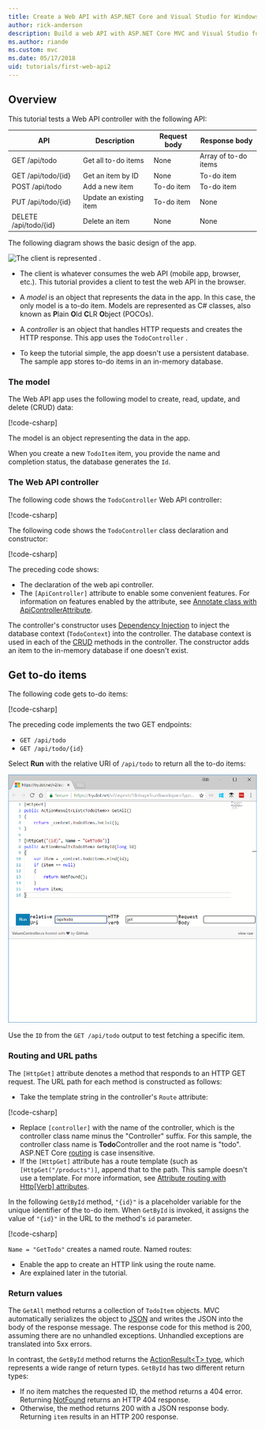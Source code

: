 ```yaml
---
title: Create a Web API with ASP.NET Core and Visual Studio for Windows
author: rick-anderson
description: Build a web API with ASP.NET Core MVC and Visual Studio for Windows
ms.author: riande
ms.custom: mvc
ms.date: 05/17/2018
uid: tutorials/first-web-api2
---
```


<!--
WHen Azure table storage is used, generate a new GUID for the PK. This tutorial previously used ConcurrentDictionary<Guid.NewGuid().ToString();, TodoItem>(); 

I switched to EF in-memory so I could get int's as PK. It's much easier to enter 1 than a GUID when reading/updating/deleting an item.  For Try .NET, they'll have to copy/paste the GUID PK.
-->

## Overview

This tutorial tests a Web API controller with the following API:

|API | Description | Request body | Response body |
|--- | ---- | ---- | ---- |
|GET /api/todo | Get all to-do items | None | Array of to-do items|
|GET /api/todo/{id} | Get an item by ID | None | To-do item|
|POST /api/todo | Add a new item | To-do item | To-do item |
|PUT /api/todo/{id} | Update an existing item &nbsp; | To-do item | None |
|DELETE /api/todo/{id} &nbsp; &nbsp; | Delete an item &nbsp; &nbsp; | None | None|

The following diagram shows the basic design of the app.

![The client is represented .](first-web-api/_static/architecture.png)

* The client is whatever consumes the web API (mobile app, browser, etc.). This tutorial provides a client to test the web API in the browser.

* A *model* is an object that represents the data in the app. In this case, the only model is a to-do item. Models are represented as C# classes, also known as **P**lain **O**ld **C**LR **O**bject (POCOs).

* A *controller* is an object that handles HTTP requests and creates the HTTP response. This app uses the `TodoController` .

* To keep the tutorial simple, the app doesn't use a persistent database. The sample app stores to-do items in an in-memory database.

### The model

The Web API app uses the following model to create, read, update, and delete (CRUD) data:

[!code-csharp[](first-web-api/samples/2.0/TodoApi/Models/TodoItem.cs)]

The model is an object representing the data in the app. 

When you create a new `TodoItem` item, you provide the name and completion status, the database generates the `Id`.

### The Web API controller

The following code shows the `TodoController` Web API controller:

[!code-csharp[](first-web-api2/samples/2.0/TodoApi/Controllers/TodoController.cs?name=TodoController2)]

The following code shows the `TodoController` class declaration and constructor:

[!code-csharp[](first-web-api2/samples/2.0/TodoApi/Controllers/TodoController.cs?name=TodoController)]

The preceding code shows:

* The declaration of the web api controller.
* The `[ApiController]` attribute to enable some convenient features. For information on features enabled by the attribute, see [Annotate class with ApiControllerAttribute](xref:web-api/index#annotate-class-with-apicontrollerattribute).

The controller's constructor uses [Dependency Injection](xref:fundamentals/dependency-injection) to inject the database context (`TodoContext`) into the controller. The database context is used in each of the [CRUD](https://wikipedia.org/wiki/Create,_read,_update_and_delete) methods in the controller. The constructor adds an item to the in-memory database if one doesn't exist.

## Get to-do items

The following code gets to-do items:

[!code-csharp[](first-web-api/samples/2.1/TodoApi/Controllers/TodoController.cs?name=snippet_GetAll)]

The preceding code implements the two GET endpoints:

* `GET /api/todo`
* `GET /api/todo/{id}`

Select **Run** with the relative URI of `/api/todo` to return all the to-do items:

![replace this with TRY .NET code .](first-web-api2/_static/run1.png)

Use the `ID` from the `GET /api/todo` output to test fetching a specific item.

### Routing and URL paths

The `[HttpGet]` attribute denotes a method that responds to an HTTP GET request. The URL path for each method is constructed as follows:

* Take the template string in the controller's `Route` attribute:

[!code-csharp[](first-web-api/samples/2.1/TodoApi/Controllers/TodoController.cs?name=TodoController&highlight=3)]

* Replace `[controller]` with the name of the controller, which is the controller class name minus the "Controller" suffix. For this sample, the controller class name is **Todo**Controller and the root name is "todo". ASP.NET Core [routing](xref:mvc/controllers/routing) is case insensitive.
* If the `[HttpGet]` attribute has a route template (such as `[HttpGet("/products")]`, append that to the path. This sample doesn't use a template. For more information, see [Attribute routing with Http[Verb] attributes](xref:mvc/controllers/routing#attribute-routing-with-httpverb-attributes).

In the following `GetById` method, `"{id}"` is a placeholder variable for the unique identifier of the to-do item. When `GetById` is invoked, it assigns the value of `"{id}"` in the URL to the method's `id` parameter.

[!code-csharp[](first-web-api/samples/2.1/TodoApi/Controllers/TodoController.cs?name=snippet_GetByID&highlight=1-2)]

`Name = "GetTodo"` creates a named route. Named routes:

* Enable the app to create an HTTP link using the route name.
* Are explained later in the tutorial.

### Return values

The `GetAll` method returns a collection of `TodoItem` objects. MVC automatically serializes the object to [JSON](https://www.json.org/) and writes the JSON into the body of the response message. The response code for this method is 200, assuming there are no unhandled exceptions. Unhandled exceptions are translated into 5xx errors.

In contrast, the `GetById` method returns the [ActionResult\<T> type](xref:web-api/action-return-types#actionresultt-type), which represents a wide range of return types. `GetById` has two different return types:

* If no item matches the requested ID, the method returns a 404 error. Returning [NotFound](/dotnet/api/microsoft.aspnetcore.mvc.controllerbase.notfound) returns an HTTP 404 response.
* Otherwise, the method returns 200 with a JSON response body. Returning `item` results in an HTTP 200 response.


